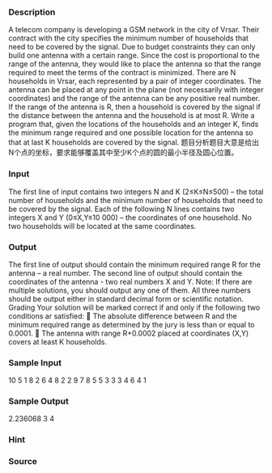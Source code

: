 
### Description
A telecom company is developing a GSM network in the city of Vrsar. Their contract with the city specifies the minimum number of households that need to be covered by the signal. Due to budget constraints they can only build one antenna with a certain range. Since the cost is proportional to the range of the antenna, they would like to place the antenna so that the range required to meet the terms of the contract is minimized. There are N households in Vrsar, each represented by a pair of integer coordinates. The antenna can be placed at any point in the plane (not necessarily with integer coordinates) and the range of the antenna can be any positive real number. If the range of the antenna is R, then a household is covered by the signal if the distance between the antenna and the household is at most R. Write a program that, given the locations of the households and an integer K, finds the minimum range required and one possible location for the antenna so that at last K households are covered by the signal. 题目分析题目大意是给出N个点的坐标，要求能够覆盖其中至少K个点的圆的最小半径及圆心位置。
### Input
The first line of input contains two integers N and K (2≤K≤N≤500) – the total number of households and the minimum number of households that need to be covered by the signal. Each of the following N lines contains two integers X and Y (0≤X,Y≤10 000) – the coordinates of one household. No two households will be located at the same coordinates.
### Output
The first line of output should contain the minimum required range R for the antenna – a real number. The second line of output should contain the coordinates of the antenna - two real numbers X and Y. Note: If there are multiple solutions, you should output any one of them. All three numbers should be output either in standard decimal form or scientific notation. Grading Your solution will be marked correct if and only if the following two conditions ar satisfied:  The absolute difference between R and the minimum required range as determined by the jury is less than or equal to 0.0001.  The antenna with range R+0.0002 placed at coordinates (X,Y) covers at least K households.
### Sample Input
10 5 
1 8 
2 6 
4 8 
2 2 
9 7 
8 5 
5 3 
3 3 
4 6 
4 1 
### Sample Output
2.236068 
3 4 
### Hint

### Source
